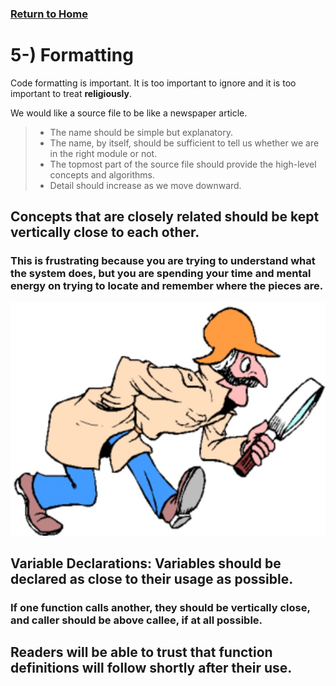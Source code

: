 ### [Return to Home](README.md)

# 5-) Formatting

Code formatting is important. It is too important to ignore and it is too important to treat **religiously**.

We would like a source file to be like a newspaper article. 
>- The name should be simple but explanatory.
>- The name, by itself, should be sufficient to tell us whether we are in the right module or not.
>- The topmost part of the source file should provide the high-level concepts and algorithms.
>- Detail should increase as we move downward.

## Concepts that are closely related should be kept vertically close to each other.

### This is frustrating because you are trying to understand what the system does, but you are spending your time and mental energy on trying to locate and remember where the pieces are. 

![](./images/detective.jpg "Detective")

## **Variable Declarations:** Variables should be declared as close to their usage as possible. 

### If one function calls another, they should be vertically close, and caller should be above callee, if at all possible.

## Readers will be able to trust that function definitions will follow shortly after their use.

